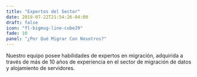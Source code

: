 ```yaml
---
title: "Expertos del Sector"
date: 2019-07-22T21:54:26-04:00
draft: false
icon: "fl-bigmug-line-cube29"
fade: 10
panel: "¿Por Qué Migrar Con Nosotros?"
---
```

Nuestro equipo posee habilidades de expertos en migración, adquirida a través de más de 10 años de experiencia en el sector de migración de datos y alojamiento de servidores.